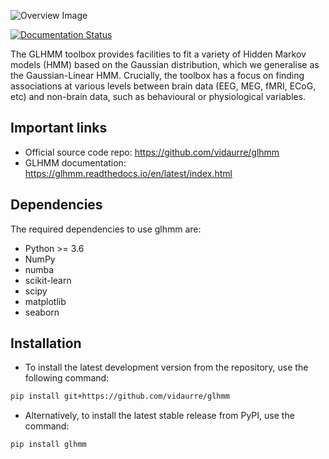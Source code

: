 ![Overview Image](logo2_full.png)

[![Documentation Status](https://readthedocs.org/projects/glhmm/badge/?version=latest)](https://glhmm.readthedocs.io/en/latest/?badge=latest)

The GLHMM toolbox provides facilities to fit a variety of Hidden Markov models (HMM) based on the Gaussian distribution, which we generalise as the Gaussian-Linear HMM. 
Crucially, the toolbox has a focus on finding associations at various levels between brain data (EEG, MEG, fMRI, ECoG, etc) and non-brain data, such as behavioural or physiological variables.

## Important links

- Official source code repo: <https://github.com/vidaurre/glhmm>
- GLHMM documentation: <https://glhmm.readthedocs.io/en/latest/index.html>

## Dependencies

The required dependencies to use glhmm are:

- Python >= 3.6
- NumPy
- numba
- scikit-learn
- scipy
- matplotlib
- seaborn

## Installation

- To install the latest development version from the repository, use the following command:
```bash
pip install git+https://github.com/vidaurre/glhmm
```

- Alternatively, to install the latest stable release from PyPI, use the command:
```bash
pip install glhmm
```

